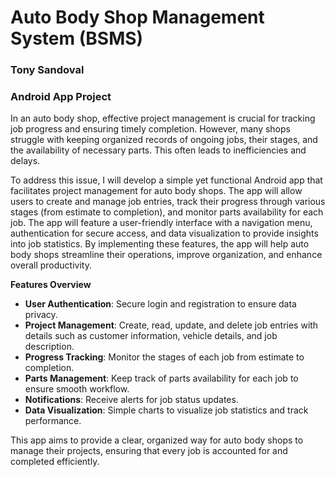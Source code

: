 # Auto Body Shop Management System (BSMS)
### Tony Sandoval
### Android App Project 

In an auto body shop, effective project management is crucial for tracking job progress and ensuring timely completion. However, many shops struggle with keeping organized records of ongoing jobs, their stages, and the availability of necessary parts. This often leads to inefficiencies and delays.

To address this issue, I will develop a simple yet functional Android app that facilitates project management for auto body shops. The app will allow users to create and manage job entries, track their progress through various stages (from estimate to completion), and monitor parts availability for each job. The app will feature a user-friendly interface with a navigation menu, authentication for secure access, and data visualization to provide insights into job statistics. By implementing these features, the app will help auto body shops streamline their operations, improve organization, and enhance overall productivity.

**Features Overview**

- **User Authentication**: Secure login and registration to ensure data privacy.
- **Project Management**: Create, read, update, and delete job entries with details such as customer information, vehicle details, and job description.
- **Progress Tracking**: Monitor the stages of each job from estimate to completion.
- **Parts Management**: Keep track of parts availability for each job to ensure smooth workflow.
- **Notifications**: Receive alerts for job status updates.
- **Data Visualization**: Simple charts to visualize job statistics and track performance.

This app aims to provide a clear, organized way for auto body shops to manage their projects, ensuring that every job is accounted for and completed efficiently.
